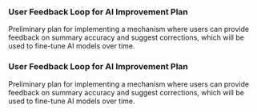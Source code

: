 ### User Feedback Loop for AI Improvement Plan
Preliminary plan for implementing a mechanism where users can provide feedback on summary accuracy and suggest corrections, which will be used to fine-tune AI models over time.
### User Feedback Loop for AI Improvement Plan
Preliminary plan for implementing a mechanism where users can provide feedback on summary accuracy and suggest corrections, which will be used to fine-tune AI models over time.
